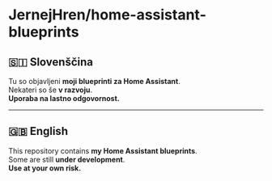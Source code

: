 # JernejHren/home-assistant-blueprints

## 🇸🇮 Slovenščina

Tu so objavljeni **moji blueprinti za Home Assistant**.  
Nekateri so še **v razvoju**.  
**Uporaba na lastno odgovornost.**

---

## 🇬🇧 English

This repository contains **my Home Assistant blueprints**.  
Some are still **under development**.  
**Use at your own risk.**
